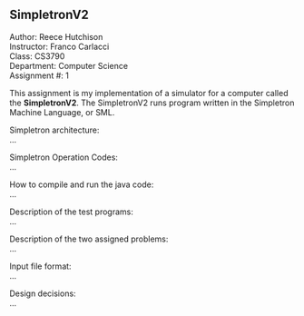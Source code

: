 ## SimpletronV2

Author: Reece Hutchison  
Instructor: Franco Carlacci  
Class: CS3790  
Department: Computer Science  
Assignment #: 1

This assignment is my implementation of a simulator for a computer called the **SimpletronV2**. The SimpletronV2 runs program written in the Simpletron Machine Language, or SML. 

Simpletron architecture:  
...

Simpletron Operation Codes:  
...

How to compile and run the java code:  
... 

Description of the test programs:  
...

Description of the two assigned problems:  
...

Input file format:  
...

Design decisions:  
... 